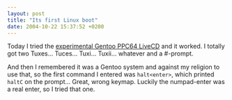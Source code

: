 ```yaml
---
layout: post
title: "Its first Linux boot"
date: 2004-10-22 15:37:52 +0200
---
```


Today I tried the [experimental Gentoo PPC64
LiveCD](http://ftp.snt.utwente.nl/pub/os/linux/gentoo/experimental/ppc64/livecd/install-ppc64-g5-minimal-2004.3-beta1.iso.bz2)
and it worked. I totally got two Tuxes... Tuces... Tuxi...
Tuxii... whatever and a #-prompt.

And then I remembered it was a Gentoo system and against my religion to use
that, so the first command I entered was ``halt<enter>``, which printed
``haltC`` on the prompt... Great, wrong keymap. Luckily the numpad-enter was a
real enter, so I tried that one.
